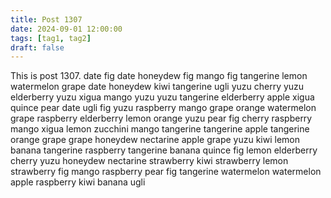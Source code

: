 ```yaml
---
title: Post 1307
date: 2024-09-01 12:00:00
tags: [tag1, tag2]
draft: false
---
```

This is post 1307.
date
fig
date
honeydew
fig
mango
fig
tangerine
lemon
watermelon
grape
date
honeydew
kiwi
tangerine
ugli
yuzu
cherry
yuzu
elderberry
yuzu
xigua
mango
yuzu
yuzu
tangerine
elderberry
apple
xigua
quince
pear
date
ugli
fig
yuzu
raspberry
mango
grape
orange
watermelon
grape
raspberry
elderberry
lemon
orange
yuzu
pear
fig
cherry
raspberry
mango
xigua
lemon
zucchini
mango
tangerine
tangerine
apple
tangerine
orange
grape
grape
honeydew
nectarine
apple
grape
yuzu
kiwi
lemon
banana
tangerine
raspberry
tangerine
banana
quince
fig
lemon
elderberry
cherry
yuzu
honeydew
nectarine
strawberry
kiwi
strawberry
lemon
strawberry
fig
mango
raspberry
pear
fig
tangerine
watermelon
watermelon
apple
raspberry
kiwi
banana
ugli
